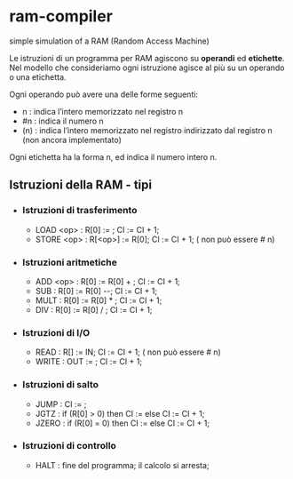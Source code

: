 # ram-compiler
simple simulation of a RAM (Random Access Machine)

Le istruzioni di un programma per RAM agiscono su **operandi** ed **etichette**. 
Nel modello che consideriamo ogni istruzione agisce al più su un operando o una etichetta.

Ogni operando *<op>* può avere una delle forme seguenti:
- n : <op> indica l’intero memorizzato nel registro n
- \#n : <op> indica il numero n
- (n) : <op> indica l’intero memorizzato nel registro indirizzato dal registro n (non ancora implementato)

Ogni etichetta <et> ha la forma n, ed indica il numero intero n.

## Istruzioni della RAM - tipi
- ### Istruzioni di trasferimento
  * LOAD \<op> : R\[0] := <op>; CI := CI + 1;
  * STORE \<op> : R\[\<op>] := R\[0]; CI := CI + 1; (<op> non può essere # n)
- ### Istruzioni aritmetiche
  * ADD \<op> : R[0] := R[0] + <op>; CI := CI + 1;
  * SUB <op> : R[0] := R[0] --<op>; CI := CI + 1;
  * MULT <op> : R[0] := R[0] * <op>; CI := CI + 1;
  * DIV <op> : R[0] := R[0] / <op>; CI := CI + 1;
- ### Istruzioni di I/O
  * READ <op> : R[<op>] := IN; CI := CI + 1; (<op> non può essere # n)
  * WRITE <op> : OUT := <op>; CI := CI + 1;
- ### Istruzioni di salto
  * JUMP <et> : CI := <et>;
  * JGTZ <et> : if (R[0] > 0) then CI := <et> else CI := CI + 1;
  * JZERO <et> : if (R[0] = 0) then CI := <et> else CI := CI + 1;
- ### Istruzioni di controllo
  * HALT : fine del programma; il calcolo si arresta;
